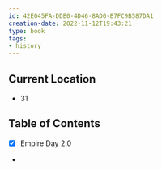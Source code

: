 ```yaml
---
id: 42E045FA-DDE0-4D46-8AD0-B7FC9B587DA1
creation-date: 2022-11-12T19:43:21 
type: book
tags:  
- history
---
```


## Current Location
- 31

## Table of Contents
- [x] Empire Day 2.0
- 